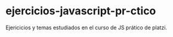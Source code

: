 # ejercicios-javascript-pr-ctico
Ejericicios y temas estudiados en el curso de JS prático de platzi.
